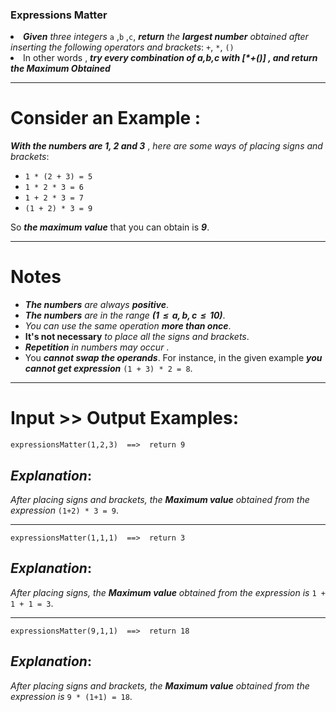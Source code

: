 ### Expressions Matter

<li><strong><em>Given</em></strong> <em>three integers</em> <code>a</code> ,<code>b</code> ,<code>c</code>, <strong><em>return</em></strong> <em>the <strong><em>largest number</em></strong> obtained after inserting the following operators and brackets</em>: <code>+</code>, <code>*</code>, <code>()</code></li>
<li>In other words , <strong><em>try every combination of a,b,c with [*+()] , and return the Maximum Obtained</em></strong><hr>
<h1 id="consider-an-example-">Consider an Example :</h1>
</li>
<p><strong><em>With the numbers are 1, 2 and 3</em></strong> , <em>here are some ways of placing signs and brackets</em>:</p>
<ul>
<li><code>1 * (2 + 3) = 5</code></li>
<li><code>1 * 2 * 3 = 6</code></li>
<li><code>1 + 2 * 3 = 7</code></li>
<li><code>(1 + 2) * 3 = 9</code></li>
</ul>
<p>So <strong><em>the maximum value</em></strong> that you can obtain is  <strong><em>9</em></strong>.</p>
<hr>
<h1 id="notes">Notes</h1>
<ul>
<li><strong><em>The numbers</em></strong> <em>are always</em> <strong><em>positive</em></strong>. </li>
<li><strong><em>The numbers</em></strong> <em>are in the range</em> <strong><em>(1  ≤  a, b, c  ≤  10)</em></strong>.</li>
<li><em>You can use the same operation</em> <strong><em>more than once</em></strong>.</li>
<li><strong>It's not necessary</strong> <em>to place all the signs and brackets</em>.</li>
<li><strong><em>Repetition</em></strong> <em>in numbers may occur</em> .</li>
<li>You <strong><em>cannot swap the operands</em></strong>. For instance, in the given example <strong><em>you cannot get expression</em></strong> <code>(1 + 3) * 2 = 8</code>.</li>
</ul>
<hr>
<h1 id="input--output-examples">Input &gt;&gt; Output Examples:</h1>
<pre><code>expressionsMatter(1,2,3)  ==&gt;  return 9
</code></pre>
<h2 id="explanation"><strong><em>Explanation</em></strong>:</h2>
<p><em>After placing signs and brackets, the <strong><em>Maximum value</em></strong> obtained from the expression</em> <code>(1+2) * 3 = 9</code>.</p>
<hr>
<pre><code>expressionsMatter(1,1,1)  ==&gt;  return 3
</code></pre>
<h2 id="explanation-1"><strong><em>Explanation</em></strong>:</h2>
<p><em>After placing signs, the <strong><em>Maximum value</em></strong> obtained from the expression is</em> <code>1 + 1 + 1 = 3</code>.</p>
<hr>
<pre><code>expressionsMatter(9,1,1)  ==&gt;  return 18
</code></pre>
<h2 id="explanation-2"><strong><em>Explanation</em></strong>:</h2>
<p><em>After placing signs and brackets, the <strong><em>Maximum value</em></strong> obtained from the expression is</em> <code>9 * (1+1) = 18</code>.</p>